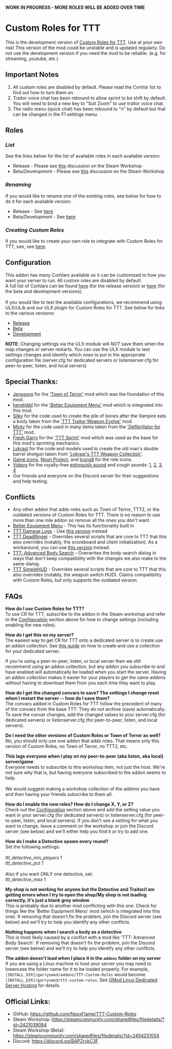 **WORK IN PROGRESS - MORE ROLES WILL BE ADDED OVER TIME**

# Custom Roles for TTT

This is the development version of [Custom Roles for TTT](https://steamcommunity.com/sharedfiles/filedetails/?id=2421039084). Use at your own risk! This version of the mod could be unstable and is updated regularly. Do not use the development version if you need the mod to be reliable. (e.g. for streaming, youtube, etc.)

## Important Notes

1. All custom roles are disabled by default. Please read the ConVar list to find out how to turn them on.
2. Traitor voice chat has been rebound to allow sprint to be shift by default. You will need to bind a new key to "Suit Zoom" to use traitor voice chat.
3. The radio menu (quick chat) has been rebound to "n" by default but that can be changed in the F1 settings menu.

## Roles
### *List*
See the links below for the list of available roles in each available version:
- Release - Please see [this](https://steamcommunity.com/workshop/filedetails/discussion/2421039084/3108019427651795196/) discussion on the Steam Workshop
- Beta/Development - Please see [this](https://steamcommunity.com/workshop/filedetails/discussion/2404251054/3110277460812045123/) discussion on the Steam Workshop
### *Renaming*
If you would like to rename one of the existing roles, see below for how to do it for each available version:
- Release - See [here](https://github.com/NoxxFlame/TTT-Custom-Roles/blob/release/CONVARS.md#Renaming-Roles)
- Beta/Development - See [here](https://github.com/NoxxFlame/TTT-Custom-Roles/blob/beta/CONVARS.md#Renaming-Roles)
### *Creating Custom Roles*
If you would like to create your own role to integrate with Custom Roles for TTT, see, see [here](CREATE_YOUR_OWN_ROLE.md).

## Configuration
This addon has many ConVars available so it can be customized to how you want your server to run. All custom roles are disabled by default.\
A full list of ConVars can be found [here](https://github.com/NoxxFlame/TTT-Custom-Roles/blob/release/CONVARS.md) (for the release version) or [here](https://github.com/NoxxFlame/TTT-Custom-Roles/blob/beta/CONVARS.md) (for the beta and development versions).\
\
If you would like to test the available configurations, we recommend using ULX/ULib and our ULX plugin for Custom Roles for TTT. See below for links to the various versions:
- [Release](https://steamcommunity.com/sharedfiles/filedetails/?id=2421043753)
- [Beta](https://steamcommunity.com/sharedfiles/filedetails/?id=2414297330)
- [Development](https://github.com/NoxxFlame/TTT-Custom-Roles-ULX)

**NOTE**: Changing settings via the ULX module will *NOT* save them when the map changes or server restarts. You can use the ULX module to test settings changes and identify which ones to put in the appropriate configuration file (server.cfg for dedicated servers or listenserver.cfg for peer-to-peer, listen, and local servers)

## Special Thanks:
- [Jenssons](https://steamcommunity.com/profiles/76561198044525091) for the ['Town of Terror'](https://steamcommunity.com/sharedfiles/filedetails/?id=1092556189) mod which was the foundation of this mod.
- [hendrikbl](https://steamcommunity.com/id/gamerhenne) for the ['Better Equipment Menu'](https://steamcommunity.com/sharedfiles/filedetails/?id=878772496) mod which is integrated into this mod.
- [Silky](https://steamcommunity.com/profiles/76561198094798859) for the code used to create the pile of bones after the Vampire eats a body taken from the ['TTT Traitor Weapon Evolve'](https://steamcommunity.com/sharedfiles/filedetails/?id=1240572856) mod.
- [Minty](https://steamcommunity.com/id/_Minty_) for the code used in many items taken from the ['Defibrillator for TTT'](https://steamcommunity.com/sharedfiles/filedetails/?id=801433502) mod.
- [Fresh Garry](https://steamcommunity.com/id/Fresh_Garry) for the ['TTT Sprint'](https://steamcommunity.com/sharedfiles/filedetails/?id=933056549) mod which was used as the base for this mod's sprinting mechanics.
- [Lykrast](https://steamcommunity.com/id/Lykrast) for the code and models used to create the old man's double barrel shotgun taken from ['Lykrast's TTT Weapon Collection'](https://steamcommunity.com/sharedfiles/filedetails/?id=337994500).
- [Game icons](https://game-icons.net), [Noun Project](https://thenounproject.com), and [Icons8](https://icons8.com) for the role icons.
- [Videvo](https://www.videvo.net/profile/videvo/) for the royalty-free [extinguish sound](https://www.videvo.net/sound-effect/short-light-fire-exti-pe363704/255924/) and cough sounds: [1](https://www.videvo.net/sound-effect/human-cough-33/427996/), [2](https://www.videvo.net/sound-effect/human-cough-36/427999/), [3](https://www.videvo.net/sound-effect/human-cough-39/428002/), [4](https://www.videvo.net/sound-effect/human-cough-63/428026/)
- Our friends and everyone on the Discord server for their suggestions and help testing.

## Conflicts
- Any other addon that adds roles such as Town of Terror, TTT2, or the outdated versions of Custom Roles for TTT. There is no reason to use more than one role addon so remove all the ones you don't want.
- [Better Equipment Menu](https://steamcommunity.com/sharedfiles/filedetails/?id=878772496) - This has its functionality built in
- [TTT Damage Logs](https://github.com/Tommy228/tttdamagelogs) - Use [this version](https://steamcommunity.com/sharedfiles/filedetails/?id=2306802961) instead
- [TTT DeadRinger](https://steamcommunity.com/sharedfiles/filedetails/?id=254779132) - Overrides several scripts that are core to TTT that this also overrides (notably, the scoreboard and client initialization). As a workaround, you can use [this version](https://steamcommunity.com/sharedfiles/filedetails/?id=810154456) instead.
- [TTT: Advanced Body Search](https://steamcommunity.com/sharedfiles/filedetails/?id=367945571) - Overwrites the body search dialog in ways that don't keep compatibility with the changes we also make to the same dialog.
- [TTT SimpleHUD](https://steamcommunity.com/sharedfiles/filedetails/?id=2209392671) - Overrides several scripts that are core to TTT that this also overrides (notably, the weapon switch HUD). Claims compatibility with Custom Roles, but only supports the outdated version.

## FAQs
**How do I use Custom Roles for TTT?**\
To use CR for TTT, subscribe to the addon in the Steam workshop and refer to the [Configuration](#Configuration) section above for how to change settings (including enabling the new roles).

**How do I get this on my server?**\
The easiest way to get CR for TTT onto a dedicated server is to create use an addon collection. See [this guide](https://wiki.facepunch.com/gmod/Workshop_for_Dedicated_Servers) on how to create and use a collection for your dedicated server.

If you're using a peer-to-peer, listen, or local server then we still recommend using an addon collection, but any addon you subscribe to and have enabled will automatically be loaded when you start the server. Having an addon collection makes it easier for your players to get the same addons without having to download them from you each time they want to play.

**How do I get the changed convars to save? The settings I change reset when I restart the server -- how do I save them?**\
The convars added in Custom Roles for TTT follow the precedent of many of the convars from the base TTT: They do not archive (save) automatically.
To save the convar changes, add the changed values to your server.cfg (for dedicated servers) or listenserver.cfg (for peer-to-peer, listen, and local servers).

**Do I need the other versions of Custom Roles or Town of Terror as well?**\
No, you should only use one addon that adds roles. That means only this version of Custom Roles, no Town of Terror, no TTT2, etc.

**This lags everyone when I play on my peer-to-peer (aka listen, aka local) server/game**\
Everyone needs to subscribe to this workshop item, not just the host. We're not sure why that is, but having everyone subscribed to the addon seems to help.\
\
We would suggest making a workshop collection of the addons you have and then having your friends subscribe to them all.

**How do I enable the new roles? How do I change X, Y, or Z?**\
Check out the [Configuration](#Configuration) section above and add the setting value you want in your server.cfg (for dedicated servers) or listenserver.cfg (for peer-to-peer, listen, and local servers). If you don't see a setting for what you want to change, leave a comment on the workshop or join the Discord server (see below) and we'll either help you find it or try to add one.

**How do I make a Detective spawn every round?**\
Set the following settings:\
\
_ttt_detective_min_players_ 1\
_ttt_detective_pct_ 1\
\
Also if you want ONLY one detective, set:\
_ttt_detective_max_ 1

**My shop is not working for anyone but the Detective and Traitor/I am getting errors when I try to open the shop/My shop is not loading correctly, it's just a blank grey window**\
This is probably due to another mod conflicting with this one. Check for things like the 'Better Equipment Menu' mod (which is integrated into this one). If removing that doesn't fix the problem, join the Discord server (see below) and we'll try to help you identify any other conflicts.

**Nothing happens when I search a body as a detective**\
This is most likely caused by a conflict with a mod like 'TTT: Advanced Body Search'. If removing that doesn't fix the problem, join the Discord server (see below) and we'll try to help you identify any other conflicts.

**The addon doesn't load when I place it in the `addons` folder on my server**\
If you are using a Linux machine to host your server you may need to lowercase the folder name for it to be loaded properly. For example, `[INSTALL_DIR]/garrysmod/addons/TTT-Custom-Roles` would become `[INSTALL_DIR]/garrysmod/ttt-custom-roles`. See [GMod Linux Dedicated Server Hosting](https://wiki.facepunch.com/gmod/Linux_Dedicated_Server_Hosting#addonsnotworking) for details.

## Official Links:
- GitHub: https://github.com/NoxxFlame/TTT-Custom-Roles
- Steam Workshop: https://steamcommunity.com/sharedfiles/filedetails/?id=2421039084
- Steam Workshop (Beta): https://steamcommunity.com/sharedfiles/filedetails/?id=2404251054
- Discord: https://discord.gg/BAPZrykC3F
